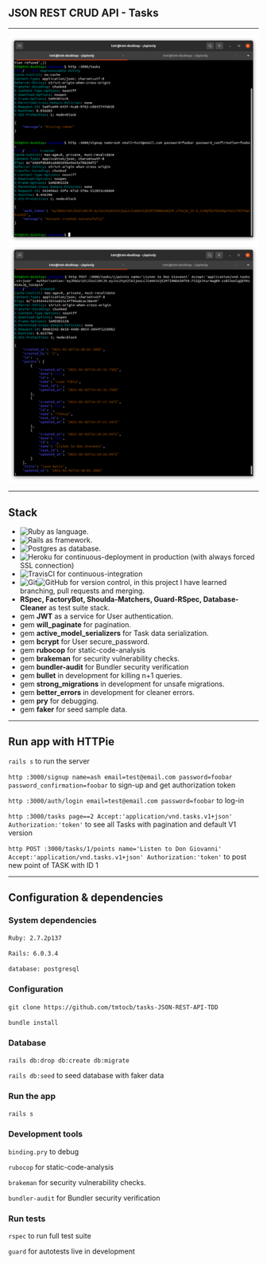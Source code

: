 ## JSON REST CRUD API - Tasks

---

![](api1.png)
![](api2.png)

---

## Stack

* <img alt="Ruby" src="https://img.shields.io/badge/ruby-%23CC342D.svg?&style=for-the-badge&logo=ruby&logoColor=white"/> as language.
* <img alt="Rails" src="https://img.shields.io/badge/rails%20-%23CC0000.svg?&style=for-the-badge&logo=ruby-on-rails&logoColor=white"/> as framework.
* <img alt="Postgres" src ="https://img.shields.io/badge/postgres-%23316192.svg?&style=for-the-badge&logo=postgresql&logoColor=white"/> as database.
* <img alt="Heroku" src="https://img.shields.io/badge/heroku%20-%23430098.svg?&style=for-the-badge&logo=heroku&logoColor=white"/> for continuous-deployment in production (with always forced SSL connection)
* <img alt="TravisCI" src="https://img.shields.io/badge/travisci%20-%232B2F33.svg?&style=for-the-badge&logo=travis&logoColor=white"/> for continuous-integration
* <img alt="Git" src="https://img.shields.io/badge/git%20-%23F05033.svg?&style=for-the-badge&logo=git&logoColor=white"/><img alt="GitHub" src="https://img.shields.io/badge/github%20-%23121011.svg?&style=for-the-badge&logo=github&logoColor=white"/> for version control, in this project I have learned branching, pull requests and merging. 
* **RSpec, FactoryBot, Shoulda-Matchers, Guard-RSpec, Database-Cleaner** as test suite stack.
* gem **JWT** as a service for User authentication.
* gem **will_paginate** for pagination.
* gem **active_model_serializers** for Task data serialization.
* gem **bcrypt** for User secure_password.
* gem **rubocop** for static-code-analysis
* gem **brakeman** for security vulnerability checks.
* gem **bundler-audit** for Bundler security verification
* gem **bullet** in development for killing n+1 queries.
* gem **strong_migrations** in development for unsafe migrations.
* gem **better_errors** in development for cleaner errors.
* gem **pry** for debugging.
* gem **faker** for seed sample data.

---

## Run app with HTTPie

`rails s` to run the server

`http :3000/signup name=ash email=test@email.com password=foobar password_confirmation=foobar` to sign-up and get authorization token

`http :3000/auth/login email=test@email.com password=foobar` to log-in

`http :3000/tasks page==2 Accept:'application/vnd.tasks.v1+json' Authorization:'token'` to see all Tasks with pagination and default V1 version

`http POST :3000/tasks/1/points name='Listen to Don Giovanni' Accept:'application/vnd.tasks.v1+json' Authorization:'token'` to post new point of TASK with ID 1

---

## Configuration & dependencies

### System dependencies

`Ruby: 2.7.2p137`

`Rails: 6.0.3.4`

`database: postgresql`

### Configuration

`git clone https://github.com/tmtocb/tasks-JSON-REST-API-TDD`

`bundle install`


### Database

`rails db:drop db:create db:migrate`

`rails db:seed` to seed database with faker data

### Run the app

`rails s`


### Development tools

`binding.pry` to debug

`rubocop` for static-code-analysis

`brakeman` for security vulnerability checks.

`bundler-audit` for Bundler security verification


### Run tests

`rspec` to run full test suite

`guard` for autotests live in development